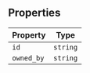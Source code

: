 ## Properties

| Property | Type |
| ------ | ------ |
| <a id="id"></a> `id` | `string` |
| <a id="owned_by"></a> `owned_by` | `string` |
